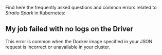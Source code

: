 Find here the frequently asked questions and common errors related to *Stratio Spark* in Kubernetes:

## My job failed with no logs on the Driver

This error is common when the Docker image specified in your JSON request is incorrect or unavailable in your cluster.  
